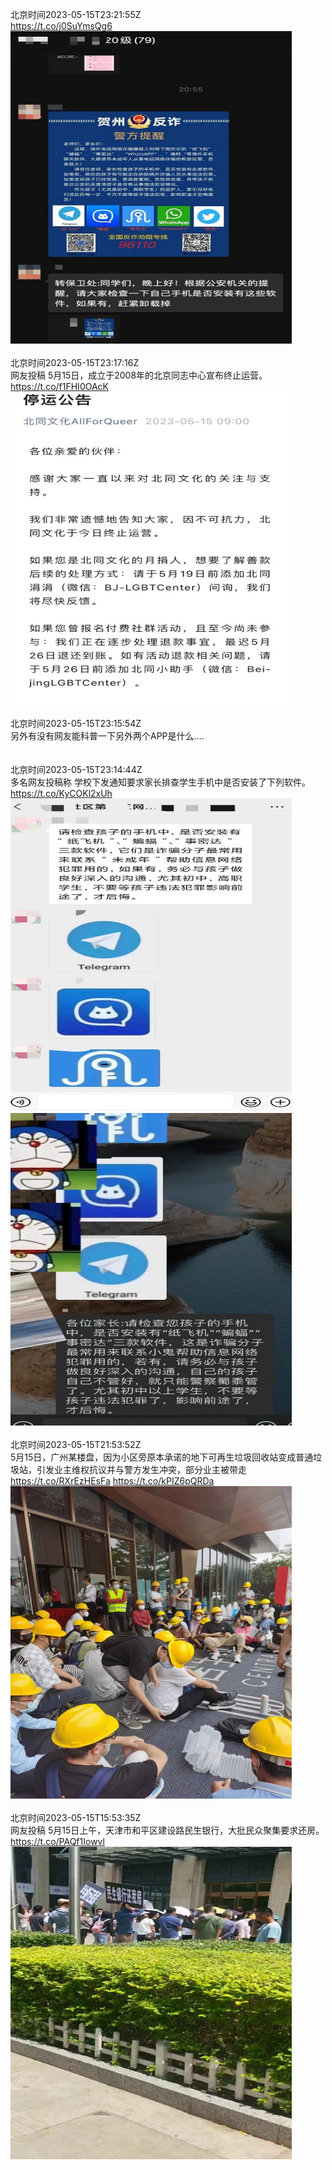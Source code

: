 北京时间2023-05-15T23:21:55Z<br>https://t.co/j0SuYmsQg6<br><img src='/temp/image/2023/u-Month-5/1658130597548572675_0.jpg' width='450' height='500'><br><br>北京时间2023-05-15T23:17:16Z<br>网友投稿
5月15日，成立于2008年的北京同志中心宣布终止运营。 https://t.co/f1FHI0OAcK<br><img src='/temp/image/2023/u-Month-5/1658129426121474049_0.jpg' width='450' height='500'><br><br>北京时间2023-05-15T23:15:54Z<br>另外有没有网友能科普一下另外两个APP是什么....<br><br><br>北京时间2023-05-15T23:14:44Z<br>多名网友投稿称
学校下发通知要求家长排查学生手机中是否安装了下列软件。 https://t.co/KyCOKl2xUh<br><img src='/temp/image/2023/u-Month-5/1658128787198955527_0.jpg' width='450' height='500'><img src='/temp/image/2023/u-Month-5/1658128787198955527_1.jpg' width='450' height='500'><br><br>北京时间2023-05-15T21:53:52Z<br>5月15日，广州某楼盘，因为小区旁原本承诺的地下可再生垃圾回收站变成普通垃圾站，引发业主维权抗议并与警方发生冲突，部分业主被带走 https://t.co/RXrEzHEsFa https://t.co/kPIZ6pQRDa<br><img src='/temp/image/2023/u-Month-5/1658108436796657673_0.jpg' width='450' height='500'><br><br>北京时间2023-05-15T15:53:35Z<br>网友投稿
5月15日上午，天津市和平区建设路民生银行，大批民众聚集要求还房。 https://t.co/PAQf1Iowvl<br><img src='/temp/video/2023/u-Month-5/k-Day-15/whyyoutouzhele/1658017771467292674_0.jpg' width='450' height='500'><br><br>